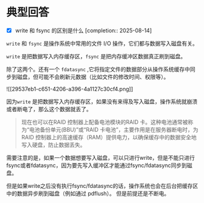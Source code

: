 # 典型回答

- [x] write 和 fsync 的区别是什么  [completion:: 2025-08-14]

`write` 和 `fsync` 是操作系统中常用的文件 I/O 操作，它们都与数据写入磁盘有关。



`write` 是把数据写入内存缓存区，`fsync` 是把内存缓冲区数据真正刷到磁盘。  



除了这两个。还有一个 `fdatasync` ,它将指定文件的数据部分从操作系统缓存中同步到磁盘，但可能不会刷新元数据（比如文件的修改时间、权限等）。  



![[29537eb1-c651-4206-a396-4a1127c30cf4.png]]

因为`write` 是把数据写入内存缓存区，如果没有来得及写入磁盘，操作系统就崩溃或者断电了，那么这个数据就丢了。



> 现在也可以在RAID 控制器上配备电池模块的RAID 卡。这种电池通常被称为“电池备份单元(BBU)”或“RAID 卡电池”，主要作用是在服务器断电时，为RAID 控制器上的高速缓存（RAM）提供电力，以确保缓存中的数据安全地写入硬盘，防止数据丢失。
>



需要注意的是，如果一个数据想要写入磁盘，可以只进行write，但是不能只进行fsync或者fdatasync，因为要先写入缓冲区才能通过fsync/fdatasync同步到磁盘。



但是如果write之后没有执行fsync/fdatasync的话，操作系统也会在后台把缓存区中的数据异步刷到磁盘（例如通过 pdflush）。  但是前提还是不断电。

